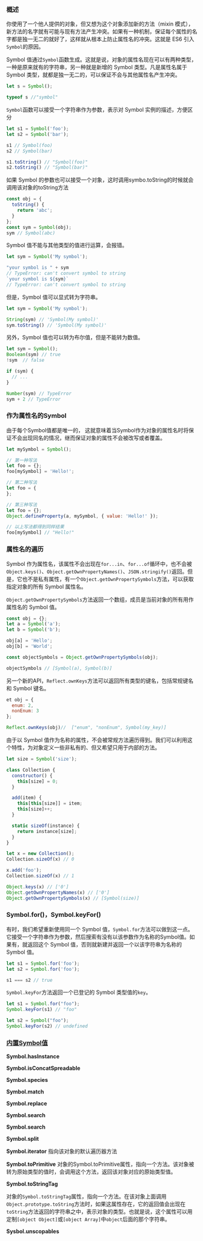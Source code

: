 ### 概述

你使用了一个他人提供的对象，但又想为这个对象添加新的方法（mixin 模式），新方法的名字就有可能与现有方法产生冲突。如果有一种机制，保证每个属性的名字都是独一无二的就好了，这样就从根本上防止属性名的冲突。这就是 ES6 引入`Symbol`的原因。

Symbol 值通过`Symbol`函数生成。这就是说，对象的属性名现在可以有两种类型，一种是原来就有的字符串，另一种就是新增的 Symbol 类型。凡是属性名属于 Symbol 类型，就都是独一无二的，可以保证不会与其他属性名产生冲突。

```js
let s = Symbol();

typeof s //"symbol"
```

`Symbol`函数可以接受一个字符串作为参数，表示对 Symbol 实例的描述，方便区分

```js
let s1 = Symbol('foo');
let s2 = Symbol('bar');

s1 // Symbol(foo)
s2 // Symbol(bar)

s1.toString() // "Symbol(foo)"
s2.toString() // "Symbol(bar)"
```

如果 Symbol 的参数也可以接受一个对象，这时调用symbo.toString的时候就会调用该对象的toString方法

```js
const obj = {
  toString() {
    return 'abc';
  }
};
const sym = Symbol(obj);
sym // Symbol(abc)
```

Symbol 值不能与其他类型的值进行运算，会报错。

```js
let sym = Symbol('My symbol');

"your symbol is " + sym
// TypeError: can't convert symbol to string
`your symbol is ${sym}`
// TypeError: can't convert symbol to string
```

但是，Symbol 值可以显式转为字符串。

```js
let sym = Symbol('My symbol');

String(sym) // 'Symbol(My symbol)'
sym.toString() // 'Symbol(My symbol)'
```

另外，Symbol 值也可以转为布尔值，但是不能转为数值。

```js
let sym = Symbol();
Boolean(sym) // true
!sym  // false

if (sym) {
  // ...
}

Number(sym) // TypeError
sym + 2 // TypeError
```

### 作为属性名的Symbol

由于每个Symbol值都是唯一的， 这就意味着当Symbol作为对象的属性名时将保证不会出现同名的情况，继而保证对象的属性不会被改写或者覆盖。

```js
let mySymbol = Symbol();

// 第一种写法
let foo = {};
foo[mySymbol] = 'Hello!';

// 第二种写法
let foo = {
};

// 第三种写法
let foo = {};
Object.defineProperty(a, mySymbol, { value: 'Hello!' });

// 以上写法都得到同样结果
foo[mySymbol] // "Hello!"
```

### 属性名的遍历

Symbol 作为属性名，该属性不会出现在`for...in`、`for...of`循环中，也不会被`Object.keys()`、`Object.getOwnPropertyNames()`、`JSON.stringify()`返回。但是，它也不是私有属性，有一个`Object.getOwnPropertySymbols`方法，可以获取指定对象的所有 Symbol 属性名。

`Object.getOwnPropertySymbols`方法返回一个数组，成员是当前对象的所有用作属性名的 Symbol 值。

```js
const obj = {};
let a = Symbol('a');
let b = Symbol('b');

obj[a] = 'Hello';
obj[b] = 'World';

const objectSymbols = Object.getOwnPropertySymbols(obj);

objectSymbols // [Symbol(a), Symbol(b)]
```

另一个新的API，`Reflect.ownKeys`方法可以返回所有类型的键名，包括常规键名和 Symbol 键名。

```js
et obj = {
  enum: 2,
  nonEnum: 3
};

Reflect.ownKeys(obj)//  ["enum", "nonEnum", Symbol(my_key)]
```

由于以 Symbol 值作为名称的属性，不会被常规方法遍历得到。我们可以利用这个特性，为对象定义一些非私有的、但又希望只用于内部的方法。

```js
let size = Symbol('size');

class Collection {
  constructor() {
    this[size] = 0;
  }

  add(item) {
    this[this[size]] = item;
    this[size]++;
  }

  static sizeOf(instance) {
    return instance[size];
  }
}

let x = new Collection();
Collection.sizeOf(x) // 0

x.add('foo');
Collection.sizeOf(x) // 1

Object.keys(x) // ['0']
Object.getOwnPropertyNames(x) // ['0']
Object.getOwnPropertySymbols(x) // [Symbol(size)]
```

### Symbol.for\(\)，Symbol.keyFor\(\)

有时，我们希望重新使用同一个 Symbol 值，`Symbol.for`方法可以做到这一点。它接受一个字符串作为参数，然后搜索有没有以该参数作为名称的Symbol值。如果有，就返回这个 Symbol 值，否则就新建并返回一个以该字符串为名称的 Symbol 值。

```js
let s1 = Symbol.for('foo');
let s2 = Symbol.for('foo');

s1 === s2 // true
```

`Symbol.keyFor`方法返回一个已登记的 Symbol 类型值的`key`。

```js
let s1 = Symbol.for("foo");
Symbol.keyFor(s1) // "foo"

let s2 = Symbol("foo");
Symbol.keyFor(s2) // undefined
```

### [内置Symbol值](http://es6.ruanyifeng.com/#docs/symbol#内置的Symbol值 "内置的Symbol值")

**Symbol.hasInstance**

**Symbol.isConcatSpreadable**

**Symbol.species**

**Symbol.match**

**Symbol.replace**

**Symbol.search**

**Symbol.search**

**Symbol.split**

**Symbol.iterator** 指向该对象的默认遍历器方法

**Symbol.toPrimitive** 对象的Symbol.toPrimitive属性，指向一个方法。该对象被转为原始类型的值时，会调用这个方法，返回该对象对应的原始类型值。

**Symbol.toStringTag**

对象的`Symbol.toStringTag`属性，指向一个方法。在该对象上面调用`Object.prototype.toString`方法时，如果这属性存在，它的返回值会出现在`toString`方法返回的字符串之中，表示对象的类型。也就是说，这个属性可以用定制`[object Object]`或`[object Array]`中`object`后面的那个字符串。

**Sysbol.unscopables**

